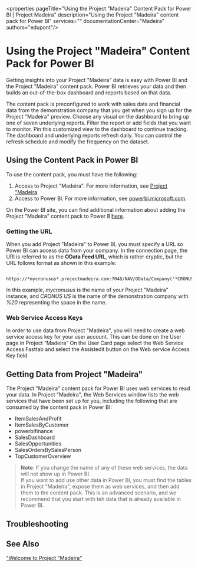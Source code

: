 <properties
	pageTitle="Using the Project "Madeira" Content Pack for Power BI | Project Madeira"
    description="Using the Project "Madeira" content pack for Power BI" 
	services="" 
	documentationCenter="Madeira"
	authors="edupont"/>
# Using the Project "Madeira" Content Pack for Power BI
Getting insights into your Project "Madeira" data is easy with Power BI and the Project "Madeira" content pack. Power BI retrieves your data and then builds an out-of-the-box dashboard and reports based on that data.  

The content pack is preconfigured to work with sales data and financial data from the demonstration company that you get when you sign up for the Project "Madeira" preview. Choose any visual on the dashboard to bring up one of seven underlying reports. Filter the report or add fields that you want to monitor. Pin this customized view to the dashboard to continue tracking. The dashboard and underlying reports refresh daily. You can control the refresh schedule and modify the frequency on the dataset.  

## Using the Content Pack in Power BI
To use the content pack, you must have the following:
1. Access to Project "Madeira".
For more information, see [Project "Madeira](http://go.microsoft.com/fwlink/?LinkID=759714).
2. Access to Power BI.
For more information, see [powerbi.microsoft.com](https://powerbi.microsoft.com).

On the Power BI site, you can find additional information about adding the Project "Madeira" content pack to Power BI[here](http://go.microsoft.com/fwlink/?LinkID=760850).  

### Getting the URL
When you add Project "Madeira" to Power BI, you must specify a URL so Power BI can access data from your company. In the connection page, the URl is referred to as the **OData Feed URL**, which is rather cryptic, but the URL follows format as shown in this example:

        - https://*mycronusus*.projectmadeira.com:7048/NAV/OData/Company('*CRONUS%20US*')
  
In this example, *mycronusus* is the name of your Project "Madeira" instance, and *CRONUS US* is the name of the demonstration company with *%20* representing the space in the name.  

### Web Service Access Keys
In order to use data from Project "Madeira", you will need to create a web service access key for your user account. This can be done on the User page in Project “Madeira”
On the User Card page select the Web Service Access Fasttab and select the Assistedit button on the Web service Access Key field


## Getting Data from Project "Madeira"
The Project "Madeira" content pack for Power BI uses web services to read your data. In Project "Madeira", the Web Services window lists the web services that have been set up for you, including the following that are consumed by the content pack in Power BI:
- ItemSalesAndProfit
- ItemSalesByCustomer
- powerbifinance
- SalesDashboard
- SalesOpportunities
- SalesOrdersBySalesPerson
- TopCustomerOverview
>**Note**: If you change the name of any of these web services, the data will not show up in Power BI.  
If you want to add use other data in Power BI, you must find the tables in Project "Madeira", expose them as web services, and then add them to the content pack. This is an advanced scenario, and we recommend that you start with teh data that is already available in Power BI.  
  

## Troubleshooting

## See Also
["Welcome to Project "Madeira"](madeira-get-started.md)  